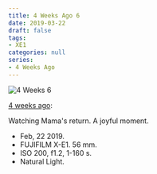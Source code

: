```yaml
---
title: 4 Weeks Ago 6
date: 2019-03-22
draft: false
tags: 
- XE1
categories: null
series: 
- 4 Weeks Ago
---
```

![4 Weeks 6](/posts/4weeks6.jpg)

[4 weeks ago](https://light-transmuter.netlify.com/posts/4weeks/):

Watching Mama's return. A joyful moment.

* Feb, 22 2019.
* FUJIFILM X-E1. 56 mm.
* ISO 200, f1.2, 1-160 s.
* Natural Light.

